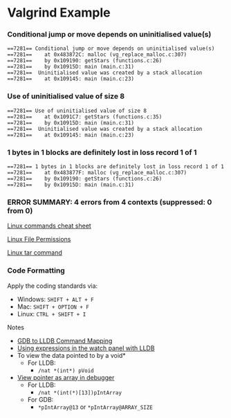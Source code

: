 # Valgrind Example

### Conditional jump or move depends on uninitialised value(s)
```
==7281== Conditional jump or move depends on uninitialised value(s)
==7281==    at 0x483872C: malloc (vg_replace_malloc.c:307)
==7281==    by 0x109190: getStars (functions.c:26)
==7281==    by 0x10915D: main (main.c:31)
==7281==  Uninitialised value was created by a stack allocation
==7281==    at 0x109145: main (main.c:23)
```
### Use of uninitialised value of size 8
```
==7281== Use of uninitialised value of size 8
==7281==    at 0x1091C7: getStars (functions.c:35)
==7281==    by 0x10915D: main (main.c:31)
==7281==  Uninitialised value was created by a stack allocation
==7281==    at 0x109145: main (main.c:23)
```
### 1 bytes in 1 blocks are definitely lost in loss record 1 of 1
```
==7281== 1 bytes in 1 blocks are definitely lost in loss record 1 of 1
==7281==    at 0x483877F: malloc (vg_replace_malloc.c:307)
==7281==    by 0x109190: getStars (functions.c:26)
==7281==    by 0x10915D: main (main.c:31)
```
### ERROR SUMMARY: 4 errors from 4 contexts (suppressed: 0 from 0)

[Linux commands cheat sheet](https://ryanstutorials.net/linuxtutorial/cheatsheet.php)

[Linux File Permissions](https://wizardzines.com/comics/permissions/)

[Linux tar command](https://wizardzines.com/comics/tar/)

### Code Formatting
Apply the coding standards via:
* Windows: ```SHIFT + ALT + F```
* Mac: ```SHIFT + OPTION + F```
* Linux: ```CTRL + SHIFT + I```

Notes
* [GDB to LLDB Command Mapping](https://lldb.llvm.org/use/map.html)
* [Using expressions in the watch panel with LLDB](https://github.com/vadimcn/vscode-lldb/blob/master/MANUAL.md#native-expressions)
* To view the data pointed to by a void* 
  *   For LLDB: 
	  * `/nat *(int*) pVoid`
* [View pointer as array in debugger](https://github.com/microsoft/vscode-cpptools/issues/172#issuecomment-1281804128)
  *   For LLDB:
	  * `/nat *(int(*)[13])pIntArray`
  *   For GDB:
      * `*pIntArray@13` or  `*pIntArray@ARRAY_SIZE`
